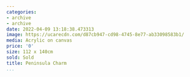 ```yaml
---
categories:
- archive
- archive
date: 2022-04-09 13:18:38.473313
image: https://ucarecdn.com/d87cb947-cd98-4745-8e77-ab33098583b1/
media: Acrylic on canvas
price: '0'
size: 112 x 140cm
sold: Sold
title: Peninsula Charm
...
```

